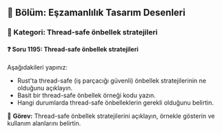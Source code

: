 ## 📘 Bölüm: Eşzamanlılık Tasarım Desenleri  
### 🔹 Kategori: Thread-safe önbellek stratejileri  
#### ❓ Soru 1195: Thread-safe önbellek stratejileri

Aşağıdakileri yapınız:

- Rust'ta thread-safe (iş parçacığı güvenli) önbellek stratejilerinin ne olduğunu açıklayın.
- Basit bir thread-safe önbellek örneği kodu yazın.
- Hangi durumlarda thread-safe önbelleklerin gerekli olduğunu belirtin.

🔧 **Görev:** Thread-safe önbellek stratejilerini açıklayın, örnekle gösterin ve kullanım alanlarını belirtin.
